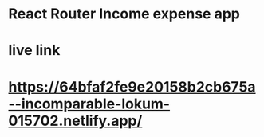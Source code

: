 # React Router Income expense app

# live link
# https://64bfaf2fe9e20158b2cb675a--incomparable-lokum-015702.netlify.app/
